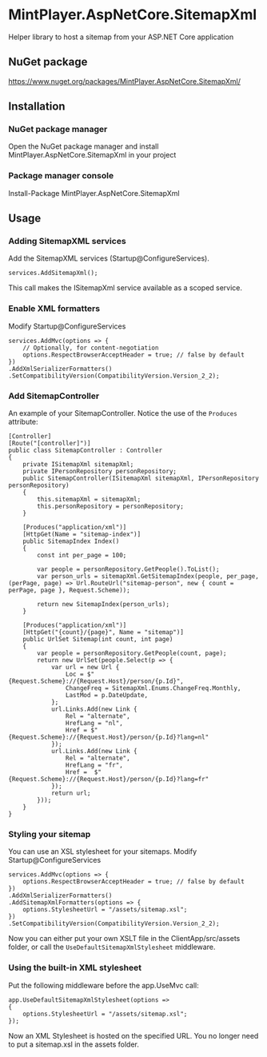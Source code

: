 # MintPlayer.AspNetCore.SitemapXml
Helper library to host a sitemap from your ASP.NET Core application
## NuGet package
https://www.nuget.org/packages/MintPlayer.AspNetCore.SitemapXml/
## Installation
### NuGet package manager
Open the NuGet package manager and install MintPlayer.AspNetCore.SitemapXml in your project
### Package manager console
Install-Package MintPlayer.AspNetCore.SitemapXml
## Usage
### Adding SitemapXML services
Add the SitemapXML services (Startup@ConfigureServices).

    services.AddSitemapXml();

This call makes the ISitemapXml service available as a scoped service.

### Enable XML formatters
Modify Startup@ConfigureServices

    services.AddMvc(options => {
        // Optionally, for content-negotiation
        options.RespectBrowserAcceptHeader = true; // false by default
    })
    .AddXmlSerializerFormatters()
    .SetCompatibilityVersion(CompatibilityVersion.Version_2_2);

### Add SitemapController
An example of your SitemapController. Notice the use of the `Produces` attribute:

    [Controller]
    [Route("[controller]")]
    public class SitemapController : Controller
    {
        private ISitemapXml sitemapXml;
        private IPersonRepository personRepository;
        public SitemapController(ISitemapXml sitemapXml, IPersonRepository personRepository)
        {
            this.sitemapXml = sitemapXml;
            this.personRepository = personRepository;
        }

        [Produces("application/xml")]
        [HttpGet(Name = "sitemap-index")]
        public SitemapIndex Index()
        {
            const int per_page = 100;

            var people = personRepository.GetPeople().ToList();
            var person_urls = sitemapXml.GetSitemapIndex(people, per_page, (perPage, page) => Url.RouteUrl("sitemap-person", new { count = perPage, page }, Request.Scheme));
            
            return new SitemapIndex(person_urls);
        }

        [Produces("application/xml")]
        [HttpGet("{count}/{page}", Name = "sitemap")]
        public UrlSet Sitemap(int count, int page)
        {
            var people = personRepository.GetPeople(count, page);
            return new UrlSet(people.Select(p => {
                var url = new Url {
                    Loc = $"{Request.Scheme}://{Request.Host}/person/{p.Id}",
                    ChangeFreq = SitemapXml.Enums.ChangeFreq.Monthly,
                    LastMod = p.DateUpdate,
                };
                url.Links.Add(new Link {
                    Rel = "alternate",
                    HrefLang = "nl",
                    Href = $"{Request.Scheme}://{Request.Host}/person/{p.Id}?lang=nl"
                });
                url.Links.Add(new Link {
                    Rel = "alternate",
                    HrefLang = "fr",
                    Href =  $"{Request.Scheme}://{Request.Host}/person/{p.Id}?lang=fr"
                });
                return url;
            }));
        }
    }
    
### Styling your sitemap
You can use an XSL stylesheet for your sitemaps. Modify Startup@ConfigureServices

    services.AddMvc(options => {
        options.RespectBrowserAcceptHeader = true; // false by default
    })
    .AddXmlSerializerFormatters()
    .AddSitemapXmlFormatters(options => {
        options.StylesheetUrl = "/assets/sitemap.xsl";
    })
    .SetCompatibilityVersion(CompatibilityVersion.Version_2_2);

Now you can either put your own XSLT file in the ClientApp/src/assets folder, or call the `UseDefaultSitemapXmlStylesheet` middleware.

### Using the built-in XML stylesheet
Put the following middleware before the app.UseMvc call:

    app.UseDefaultSitemapXmlStylesheet(options =>
    {
        options.StylesheetUrl = "/assets/sitemap.xsl";
    });

Now an XML Stylesheet is hosted on the specified URL. You no longer need to put a sitemap.xsl in the assets folder.
